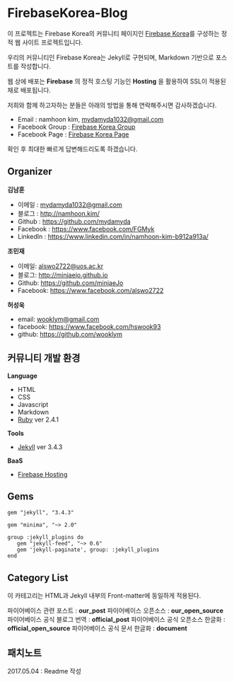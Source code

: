 # FirebaseKorea-Blog

이 프로젝트는 Firebase Korea의 커뮤니티 페이지인 [Firebase Korea](https://firebasekorea.io/)를 구성하는 정적 웹 사이트 프로젝트입니다.

우리의 커뮤니티인 Firebase Korea는 Jekyll로 구현되며, Markdown 기반으로 포스트를 작성합니다.

웹 상에 배포는 **Firebase** 의 정적 호스팅 기능인 **Hosting** 을 활용하여 SSL이 적용된 채로 배포됩니다.

저희와 함께 하고자하는 분들은 아래의 방법을 통해 연락해주시면 감사하겠습니다.

* Email : namhoon kim, mydamyda1032@gmail.com
* Facebook Group : [Firebase Korea Group](https://www.facebook.com/groups/firebasekorea.io)
* Facebook Page : [Firebase Korea Page](https://www.facebook.com/FirebaseKorea)

확인 후 최대한 빠르게 답변해드리도록 하겠습니다.

## Organizer

**김남훈**

* 이메일 : mydamyda1032@gmail.com
* 블로그 : http://namhoon.kim/
* Github : https://github.com/mydamyda
* Facebook : https://www.facebook.com/FGMyk
* LinkedIn : https://www.linkedin.com/in/namhoon-kim-b912a913a/

**조민재**

* 이메일: alswo2722@uos.ac.kr
* 블로그: http://minjaejo.github.io
* Github: https://github.com/minjaeJo
* Facebook: https://www.facebook.com/alswo2722

**허성욱**

* email: wooklym@gmail.com
* facebook: https://www.facebook.com/hswook93
* github: https://github.com/wooklym

## 커뮤니티 개발 환경
**Language**
* HTML
* CSS
* Javascript
* Markdown
* [Ruby](https://www.ruby-lang.org/en/)  ver 2.4.1

**Tools**
* [Jekyll](https://jekyllrb.com/) ver 3.4.3

**BaaS**
* [Firebase Hosting](https://firebase.google.com/)

## Gems
```{ruby id:"j2ad9jtg"}
gem "jekyll", "3.4.3"

gem "minima", "~> 2.0"

group :jekyll_plugins do
   gem "jekyll-feed", "~> 0.6"
   gem 'jekyll-paginate', group: :jekyll_plugins
end
```
## Category List
이 카테고리는 HTML과 Jekyll 내부의 Front-matter에 동일하게 적용된다.

파이어베이스 관련 포스트 : **our_post**
파이어베이스 오픈소스 : **our_open_source**
파이어베이스 공식 블로그 번역 : **official_post**
파이어베이스 공식 오픈소스 한글화 : **official_open_source**
파이어베이스 공식 문서 한글화 : **document**

## 패치노트
2017.05.04 : Readme 작성
